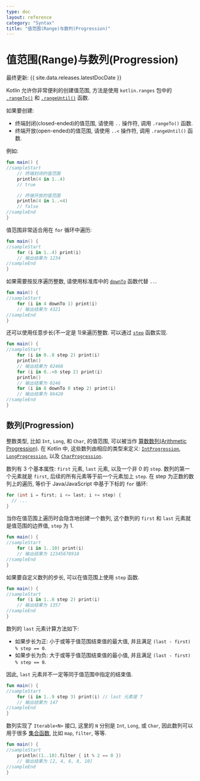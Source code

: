 ```yaml
---
type: doc
layout: reference
category: "Syntax"
title: "值范围(Range)与数列(Progression)"
---
```


# 值范围(Range)与数列(Progression)

最终更新: {{ site.data.releases.latestDocDate }}

Kotlin 允许你非常便利的创建值范围, 方法是使用 `kotlin.ranges` 包中的
[`.rangeTo()`](https://kotlinlang.org/api/latest/jvm/stdlib/kotlin.ranges/range-to.html)
和 [`.rangeUntil()`](https://kotlinlang.org/api/latest/jvm/stdlib/kotlin.ranges/range-until.html)
函数.

如果要创建:
* 终端封闭(closed-ended)的值范围, 请使用 `..` 操作符, 调用 `.rangeTo()` 函数.
* 终端开放(open-ended)的值范围, 请使用 `..<` 操作符, 调用 `.rangeUntil()` 函数.

例如:

<div class="sample" markdown="1" theme="idea" kotlin-min-compiler-version="1.3" id="kotlin-ranges-rangeto-rangeuntil">

```kotlin
fun main() {
//sampleStart
    // 终端封闭的值范围
    println(4 in 1..4)
    // true

    // 终端开放的值范围
    println(4 in 1..<4)
    // false
//sampleEnd
}
```

</div>

值范围非常适合用在 `for` 循环中遍历:

<div class="sample" markdown="1" theme="idea" kotlin-min-compiler-version="1.3" id="kotlin-ranges-for-loop">

```kotlin
fun main() {
//sampleStart
    for (i in 1..4) print(i)
    // 输出结果为 1234
//sampleEnd
}
```

</div>

如果需要按反序遍历整数, 请使用标准库中的
[`downTo`](https://kotlinlang.org/api/latest/jvm/stdlib/kotlin.ranges/down-to.html)
函数代替 `..`.

<div class="sample" markdown="1" theme="idea" kotlin-min-compiler-version="1.3" id="kotlin-ranges-downto">

```kotlin
fun main() {
//sampleStart
    for (i in 4 downTo 1) print(i)
    // 输出结果为 4321
//sampleEnd
}
```

</div>

还可以使用任意步长(不一定是 1)来遍历整数.
可以通过
[`step`](https://kotlinlang.org/api/latest/jvm/stdlib/kotlin.ranges/step.html)
函数实现.

<div class="sample" markdown="1" theme="idea" kotlin-min-compiler-version="1.3" id="kotlin-ranges-step">

```kotlin
fun main() {
//sampleStart
    for (i in 0..8 step 2) print(i)
    println()
    // 输出结果为 02468
    for (i in 0..<8 step 2) print(i)
    println()
    // 输出结果为 0246
    for (i in 8 downTo 0 step 2) print(i)
    // 输出结果为 86420
//sampleEnd
}
```

</div>

## 数列(Progression)

整数类型, 比如 `Int`, `Long`, 和 `Char`, 的值范围,
可以被当作 [算数数列(Arithmetic Progression)](https://en.wikipedia.org/wiki/Arithmetic_progression).
在 Kotlin 中, 这些数列由相应的类型来定义:
[`IntProgression`](https://kotlinlang.org/api/latest/jvm/stdlib/kotlin.ranges/-int-progression/index.html),
[`LongProgression`](https://kotlinlang.org/api/latest/jvm/stdlib/kotlin.ranges/-long-progression/index.html),
以及 [`CharProgression`](https://kotlinlang.org/api/latest/jvm/stdlib/kotlin.ranges/-char-progression/index.html).

数列有 3 个基本属性: `first` 元素, `last` 元素, 以及一个非 0 的 `step`.
数列的第一个元素就是 `first`, 后续的所有元素等于前一个元素加上 `step`.
在 step 为正数的数列上的遍历, 等价于 Java/JavaScript 中基于下标的 `for` 循环:

```java
for (int i = first; i <= last; i += step) {
  // ...
}
```

当你在值范围上遍历时会隐含地创建一个数列,
这个数列的 `first` 和 `last` 元素就是值范围的边界值, `step` 为 1.

<div class="sample" markdown="1" theme="idea" kotlin-min-compiler-version="1.3" id="kotlin-ranges-progressions">

```kotlin
fun main() {
//sampleStart
    for (i in 1..10) print(i)
    // 输出结果为 12345678910
//sampleEnd
}
```

</div>

如果要自定义数列的步长, 可以在值范围上使用 `step` 函数.

<div class="sample" markdown="1" theme="idea" kotlin-min-compiler-version="1.3" id="kotlin-ranges-progressions-step">

```kotlin
fun main() {
//sampleStart
    for (i in 1..8 step 2) print(i)
    // 输出结果为 1357
//sampleEnd
}
```

</div>

数列的 `last` 元素计算方法如下:
* 如果步长为正: 小于或等于值范围结束值的最大值, 并且满足 `(last - first) % step == 0`.
* 如果步长为负: 大于或等于值范围结束值的最小值, 并且满足 `(last - first) % step == 0`.

因此, `last` 元素并不一定等同于值范围中指定的结束值.

<div class="sample" markdown="1" theme="idea" kotlin-min-compiler-version="1.3" id="kotlin-ranges-progressions-last">

```kotlin
fun main() {
//sampleStart
    for (i in 1..9 step 3) print(i) // last 元素是 7
    // 输出结果为 147
//sampleEnd
}
```

</div>

数列实现了 `Iterable<N>` 接口, 这里的 `N` 分别是 `Int`, `Long`, 或 `Char`,
因此数列可以用于很多 [集合函数](collection-operations.html), 比如 `map`, `filter`, 等等.

<div class="sample" markdown="1" theme="idea" kotlin-min-compiler-version="1.3" id="kotlin-ranges-progressions-filter">

```kotlin
fun main() {
//sampleStart
    println((1..10).filter { it % 2 == 0 })
    // 输出结果为 [2, 4, 6, 8, 10]
//sampleEnd
}
```

</div>
